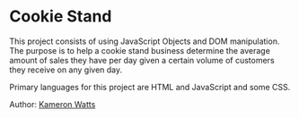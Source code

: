 # Cookie Stand 

This project consists of using JavaScript Objects and DOM manipulation. The purpose is to help a cookie stand business determine the average amount of sales they have per day given a certain volume of customers they receive on any given day.


Primary languages for this project are HTML and JavaScript and some CSS.

Author: [Kameron Watts](https://github.com/KamWatts)
